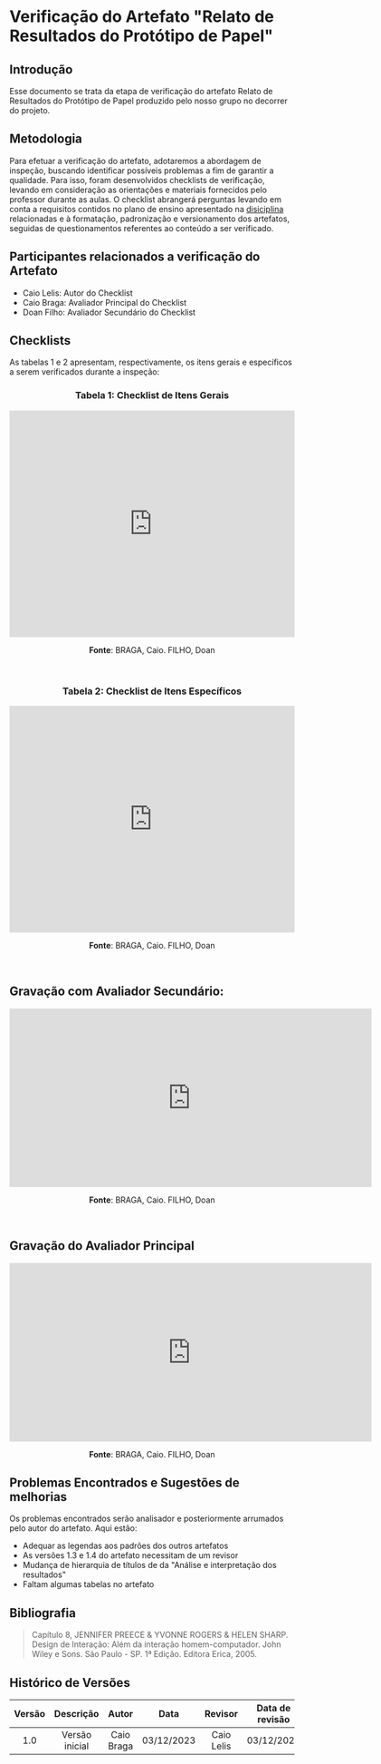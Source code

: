 # **Verificação do Artefato "Relato de Resultados do Protótipo de Papel"**

## **Introdução**

Esse documento se trata da etapa de verificação do artefato Relato de Resultados do Protótipo de Papel produzido pelo nosso grupo no decorrer do projeto.


## **Metodologia**

Para efetuar a verificação do artefato, adotaremos a abordagem de inspeção, buscando identificar possíveis problemas a fim de garantir a qualidade. Para isso, foram desenvolvidos checklists de verificação, levando em consideração as orientações e materiais fornecidos pelo professor durante as aulas. O checklist abrangerá perguntas levando em conta a requisitos contidos no plano de ensino apresentado na [disiciplina](https://aprender3.unb.br/pluginfile.php/2692435/mod_resource/content/39/Plano_de_Ensino%20FIHC%20022023%20Turma%202.pdf) relacionadas e à formatação, padronização e versionamento dos artefatos, seguidas de questionamentos referentes ao conteúdo a ser verificado.


## **Participantes relacionados a verificação do Artefato**

- Caio Lelis: Autor do Checklist
- Caio Braga: Avaliador Principal do Checklist
- Doan Filho: Avaliador Secundário do Checklist


## **Checklists**

As tabelas 1 e 2 apresentam, respectivamente, os itens gerais e específicos a serem verificados durante a inspeção:

<center>

### **Tabela 1: Checklist de Itens Gerais**
</center>

<iframe src="https://docs.google.com/spreadsheets/d/e/2PACX-1vTjurOltQ8buLmH9JwC1dvm3DaijTZcAxl4NPrMj5TWQ7QSZPtleytC5Bz52ZHk8UchQ1J7pKPVKUmq/pubhtml?gid=1591360954&amp;single=true&amp;widget=true&amp;headers=false" width="100%" height="400" frameborder="0" scrolling="no"></iframe>

<center>

**Fonte**: BRAGA, Caio. FILHO, Doan
</center>

<br>

<center>

### **Tabela 2: Checklist de Itens Específicos**
</center>

<iframe src="https://docs.google.com/spreadsheets/d/e/2PACX-1vTjurOltQ8buLmH9JwC1dvm3DaijTZcAxl4NPrMj5TWQ7QSZPtleytC5Bz52ZHk8UchQ1J7pKPVKUmq/pubhtml?gid=1593298658&amp;single=true&amp;widget=true&amp;headers=false" width="100%" height="400" frameborder="0" scrolling="no"></iframe>

<center>

**Fonte**: BRAGA, Caio. FILHO, Doan
</center>


<br>

## **Gravação com Avaliador Secundário:**

<center>

<iframe width="640" height="315" src="https://www.youtube.com/embed/nnjG6Gp4BFA?si=qzW9u4RsT8A9mfY_" title="YouTube video player" frameborder="0" allow="accelerometer; autoplay; clipboard-write; encrypted-media; gyroscope; picture-in-picture; web-share" allowfullscreen></iframe>



**Fonte**: BRAGA, Caio. FILHO, Doan
</center>

<br>

## **Gravação do Avaliador Principal**

<center>

<iframe width="640" height="315" src="https://www.youtube.com/embed/C_xKpqcgW2s?si=wX64ANqRIXA3OKQv" title="YouTube video player" frameborder="0" allow="accelerometer; autoplay; clipboard-write; encrypted-media; gyroscope; picture-in-picture; web-share" allowfullscreen></iframe>


**Fonte**: BRAGA, Caio. FILHO, Doan
</center>


## **Problemas Encontrados e Sugestões de melhorias** 

Os problemas encontrados serão analisador e posteriormente arrumados pelo autor do artefato. Aqui estão:

-  Adequar as legendas aos padrões dos outros artefatos
- As versões 1.3 e 1.4 do artefato necessitam de um revisor
- Mudança de hierarquia de títulos de da "Análise e interpretação dos resultados"
- Faltam algumas tabelas no artefato 


## **Bibliografia**

> Capítulo 8, JENNIFER PREECE & YVONNE ROGERS & HELEN SHARP. Design de Interação: Além da interação homem-computador. John Wiley e Sons. São Paulo - SP. 1ª Edição. Editora Erica, 2005.




## **Histórico de Versões**

| Versão |          Descrição              |     Autor      |      Data      |   Revisor     |    Data de revisão    |  
|:------:|:-------------------------------:|:--------------:|:--------------:|:-------------:|:---------------------:|
|  1.0   | Versão inicial |  Caio Braga   |   03/12/2023   |  Caio Lelis  |    03/12/2023       |